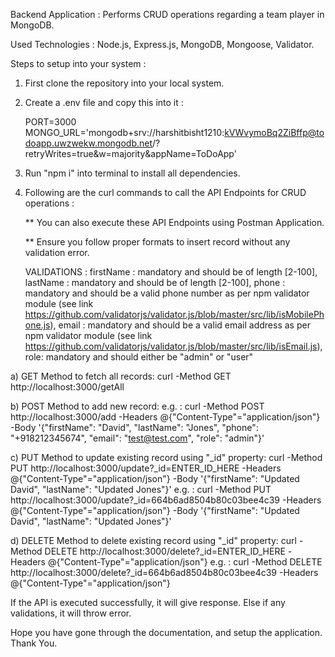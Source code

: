 Backend Application : Performs CRUD operations regarding a team player in MongoDB.

Used Technologies : Node.js, Express.js, MongoDB, Mongoose, Validator. 

Steps to setup into your system : 

1. First clone the repository into your local system.
2. Create a .env file and copy this into it :

      PORT=3000
      MONGO_URL='mongodb+srv://harshitbisht1210:kVWvymoBq2ZiBffp@todoapp.uwzwekw.mongodb.net/?retryWrites=true&w=majority&appName=ToDoApp'

3. Run "npm i" into terminal to install all dependencies.
4. Following are the curl commands to call the API Endpoints for CRUD operations :

   ** You can also execute these API Endpoints using Postman Application.

   ** Ensure you follow proper formats to insert record without any validation error.

   VALIDATIONS :
   firstName : mandatory and should be of length [2-100],
   lastName : mandatory and should be of length [2-100],
   phone : mandatory and should be a valid phone number as per npm validator module (see link https://github.com/validatorjs/validator.js/blob/master/src/lib/isMobilePhone.js),
   email : mandatory and should be a valid email address as per npm validator module (see link https://github.com/validatorjs/validator.js/blob/master/src/lib/isEmail.js),
   role: mandatory and should either be "admin" or "user"

a) GET Method to fetch all records:
curl -Method GET http://localhost:3000/getAll

b) POST Method to add new record:
e.g. : curl -Method POST http://localhost:3000/add -Headers @{"Content-Type"="application/json"} -Body '{"firstName": "David", "lastName": "Jones", "phone": "+918212345674", "email": "test@test.com", "role": "admin"}'

c) PUT Method to update existing record using "_id" property:
curl -Method PUT http://localhost:3000/update?_id=ENTER_ID_HERE -Headers @{"Content-Type"="application/json"} -Body '{"firstName": "Updated David", "lastName": "Updated Jones"}'
e.g. : curl -Method PUT http://localhost:3000/update?_id=664b6ad8504b80c03bee4c39 -Headers @{"Content-Type"="application/json"} -Body '{"firstName": "Updated David", "lastName": "Updated Jones"}'

d) DELETE Method to delete existing record using "_id" property:
curl -Method DELETE http://localhost:3000/delete?_id=ENTER_ID_HERE -Headers @{"Content-Type"="application/json"}
e.g. : curl -Method DELETE http://localhost:3000/delete?_id=664b6ad8504b80c03bee4c39 -Headers @{"Content-Type"="application/json"}

If the API is executed successfully, it will give response. Else if any validations, it will throw error.

Hope you have gone through the documentation, and setup the application.
Thank You.
